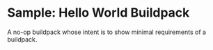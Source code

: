 # Sample: Hello World Buildpack

A no-op buildpack whose intent is to show minimal requirements of a buildpack.